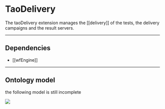 <!--
author:
    - 'Jérôme Bogaerts'
created_at: '2012-02-29 17:35:05'
updated_at: '2013-03-13 15:20:45'
tags:
    - Framework-Extensions
-->

TaoDelivery
===========

The taoDelivery extension manages the [[delivery]] of the tests, the delivery campaigns and the result servers.

------------------------------------------------------------------------

Dependencies
------------

-   [[wfEngine]]

------------------------------------------------------------------------

Ontology model
--------------

the following model is still incomplete

![](http://forge.taotesting.com/attachments/1254/taoDeliveryRDF.png)


